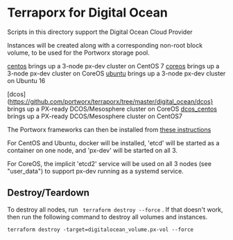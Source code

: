 # Terraporx for Digital Ocean

Scripts in this directory support the Digital Ocean Cloud Provider

Instances will be created along with a corresponding non-root block volume,
to be used for the Portworx storage pool.

[centos](https://github.com/portworx/terraporx/tree/master/digital_ocean/centos) brings up a 3-node px-dev cluster on CentOS 7
[coreos](https://github.com/portworx/terraporx/tree/master/digital_ocean/coreos) brings up a 3-node px-dev cluster on CoreOS
[ubuntu](https://github.com/portworx/terraporx/tree/master/digital_ocean/ubuntu16) brings up a 3-node px-dev cluster on Ubuntu 16

[dcos](https://github.com/portworx/terraporx/tree/master/digital_ocean/dcos} brings up a PX-ready DCOS/Mesosphere cluster on CoreOS
[dcos_centos](https://github.com/portworx/terraporx/tree/master/digital_ocean/dcos_centos) brings up a PX-ready DCOS/Mesosphere cluster on CentOS7

The Portworx frameworks can then be installed from [these instructions](https://docs.portworx.com/scheduler/mesosphere-dcos/install.html)

For CentOS and Ubuntu, docker will be installed, 'etcd' will be started as a container on one node, and 'px-dev' will be started on all 3.

For CoreOS, the implicit 'etcd2' service will be used on all 3 nodes (see "user_data") to support px-dev running as a systemd service.

## Destroy/Teardown

To destroy all nodes, run ` terraform destroy --force` .
If that doesn't work, then run the following command to destroy
all volumes and instances.

```
terraform destroy -target=digitalocean_volume.px-vol --force
```
